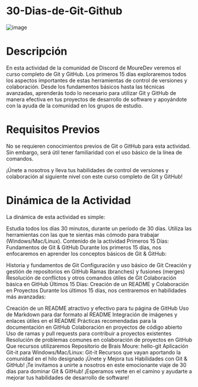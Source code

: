 # 30-Dias-de-Git-Github
![image](https://github.com/FedeAirala/30-Dias-de-Git-Github/assets/148779252/65c5b7fe-2195-4ba0-b209-639c45621ffc)

# Descripción

En esta actividad de la comunidad de Discord de MoureDev veremos el curso completo de Git y GitHub. Los primeros 15 días exploraremos todos los aspectos importantes de estas herramientas de control de versiones y colaboración. Desde los fundamentos básicos hasta las técnicas avanzadas, aprenderás todo lo necesario para utilizar Git y GitHub de manera efectiva en tus proyectos de desarrollo de software y apoyándote con la ayuda de la comunidad en los grupos de estudio.

# Requisitos Previos

No se requieren conocimientos previos de Git o GitHub para esta actividad. Sin embargo, será útil tener familiaridad con el uso básico de la línea de comandos.

¡Únete a nosotros y lleva tus habilidades de control de versiones y colaboración al siguiente nivel con este curso completo de Git y GitHub!

# Dinámica de la Actividad

La dinámica de esta actividad es simple:

Estudia todos los días 30 minutos, durante un período de 30 días.
Utiliza las herramientas con las que te sientas más cómodo para trabajar (Windows/Mac/Linux).
Contenido de la actividad
Primeros 15 Días: Fundamentos de Git & GitHub
Durante los primeros 15 días, nos enfocaremos en aprender los conceptos básicos de Git & GitHub:

Historia y fundamentos de Git
Configuración y uso básico de Git
Creación y gestión de repositorios en GitHub
Ramas (branches) y fusiones (merges)
Resolución de conflictos y otros comandos útiles de Git
Colaboración básica en GitHub
Últimos 15 Días: Creación de un README y Colaboración en Proyectos
Durante los últimos 15 días, nos centraremos en habilidades más avanzadas:

Creación de un README atractivo y efectivo para tu página de GitHub
Uso de Markdown para dar formato al README
Integración de imágenes y enlaces útiles en el README
Prácticas recomendadas para la documentación en GitHub
Colaboración en proyectos de código abierto
Uso de ramas y pull requests para contribuir a proyectos existentes
Resolución de problemas comunes en colaboración de proyectos en GitHub
Que recursos utilizaremos
Repositorio de Brais Moure: hello-git
Aplicación Git-it para Windows/Mac/Linux: Git-it
Recursos que vayan aportando la comunidad en el hilo designado
¡Únete y Mejora tus Habilidades con Git & GitHub!
¡Te invitamos a unirte a nosotros en este emocionante viaje de 30 días para dominar Git & GitHub! ¡Esperamos verte en el camino y ayudarte a mejorar tus habilidades de desarrollo de software!

